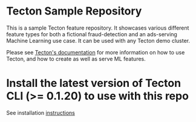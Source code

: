 # Tecton Sample Repository

This is a sample Tecton feature repository. It showcases various different feature types for both a fictional fraud-detection and an ads-serving Machine Learning use case. It can be used with any Tecton demo cluster.

Please see [Tecton's documentation](https://docs.tecton.ai/) for more information on how to use Tecton, and how to create as well as serve ML features.

# Install the latest version of Tecton CLI (>= 0.1.20) to use with this repo

See installation [instructions](https://docs.tecton.ai/v2/setting-up-tecton/02-tecton-cli-setup.html)
